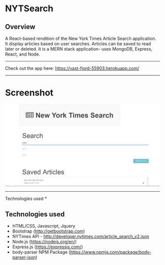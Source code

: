 # NYTSearch


## Overview
A React-based rendition of the New York Times Article Search application. It display articles based on user searches. Articles can be saved  to read later or deleted. It is a MERN stack application- uses MongoDB, Express, React, and Node.

---
Check out the app here: https://vast-fjord-55903.herokuapp.com/

---
# Screenshot
![Screenshot](https://github.com/tmederos/NYTreact/blob/master/screen-capture.JPG)

---
Technologies used
* 
## Technologies used
- HTML/CSS, Javascript, Jquery
- Bootstrap (http://getbootstrap.com)
- NYTimes API - http://developer.nytimes.com/article_search_v2.json
- Node.js (https://nodejs.org/en/)
- Express.js (https://expressjs.com/)
- body-parser NPM Package (https://www.npmjs.com/package/body-parser-json)
